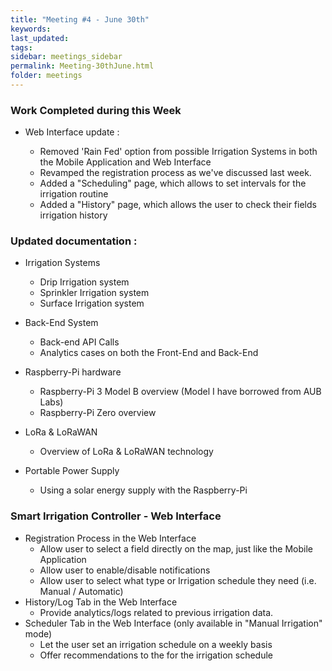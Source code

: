 ```yaml
---
title: "Meeting #4 - June 30th"
keywords: 
last_updated: 
tags: 
sidebar: meetings_sidebar
permalink: Meeting-30thJune.html
folder: meetings
---
```


### Work Completed during this Week

- Web Interface update  : 

  - Removed 'Rain Fed' option from possible Irrigation Systems in both the Mobile Application and Web Interface
  - Revamped the registration process as we've discussed last week.
  - Added a "Scheduling" page, which allows to set intervals for the irrigation routine
  - Added a "History" page, which allows the user to check their fields irrigation history

### Updated documentation :

  - Irrigation Systems
    - Drip Irrigation system
    - Sprinkler Irrigation system
    - Surface Irrigation system
    
  - Back-End System
    - Back-end API Calls
    - Analytics cases on both the Front-End and Back-End
    
  - Raspberry-Pi hardware
    - Raspberry-Pi 3 Model B overview (Model I have borrowed from AUB Labs)
    - Raspberry-Pi Zero overview
    
  - LoRa & LoRaWAN
    - Overview of LoRa & LoRaWAN technology

  - Portable Power Supply
    - Using a solar energy supply with the Raspberry-Pi



### Smart Irrigation Controller - Web Interface

- Registration Process in the Web Interface
  - Allow user to select a field directly on the map, just like the Mobile Application
  - Allow user to enable/disable notifications
  - Allow user to select what type or Irrigation schedule they need (i.e. Manual / Automatic)
- History/Log Tab in the Web Interface
  - Provide analytics/logs related to previous irrigation data.
- Scheduler Tab in the Web Interface (only available in "Manual Irrigation" mode)
  - Let the user set an irrigation schedule on a weekly basis
  - Offer recommendations to the for the irrigation schedule